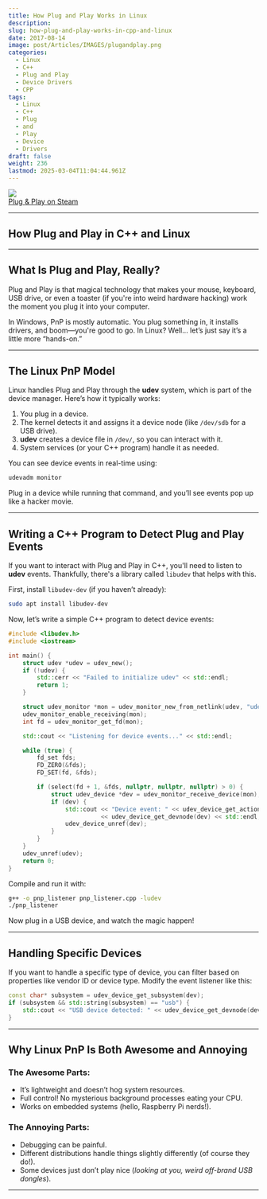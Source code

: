 ```yaml
---
title: How Plug and Play Works in Linux
description: 
slug: how-plug-and-play-works-in-cpp-and-linux
date: 2017-08-14
image: post/Articles/IMAGES/plugandplay.png
categories:
  - Linux
  - C++
  - Plug and Play
  - Device Drivers
  - CPP
tags:
  - Linux
  - C++
  - Plug
  - and
  - Play
  - Device
  - Drivers
draft: false
weight: 236
lastmod: 2025-03-04T11:04:44.961Z
---
```

![](/post/Articles/IMAGES/plugnplaysmall.jpg)\
[Plug & Play on Steam](https://store.steampowered.com/app/353560/Plug__Play/)

***

## How Plug and Play  in C++ and Linux

<!--
So, you want to understand Plug and Play (PnP) in Linux with C++? First of all, congratulations! You have chosen the path of pain, but also the path of ultimate power. Linux doesn’t hold your hand like Windows. Instead, it tosses you a kernel and says, "Figure it out, nerd." 

But fear not! I’m here to help you navigate the treacherous waters of Linux device detection and handling. Grab some coffee (or something stronger), and let’s dive in!
-->

***

## What Is Plug and Play, Really?

Plug and Play is that magical technology that makes your mouse, keyboard, USB drive, or even a toaster (if you're into weird hardware hacking) work the moment you plug it into your computer.

In Windows, PnP is mostly automatic. You plug something in, it installs drivers, and boom—you're good to go. In Linux? Well… let’s just say it’s a little more “hands-on.”

***

## The Linux PnP Model

Linux handles Plug and Play through the **udev** system, which is part of the device manager. Here’s how it typically works:

1. You plug in a device.
2. The kernel detects it and assigns it a device node (like `/dev/sdb` for a USB drive).
3. **udev** creates a device file in `/dev/`, so you can interact with it.
4. System services (or your C++ program) handle it as needed.

You can see device events in real-time using:

```bash
udevadm monitor
```

Plug in a device while running that command, and you’ll see events pop up like a hacker movie.

***

## Writing a C++ Program to Detect Plug and Play Events

If you want to interact with Plug and Play in C++, you'll need to listen to **udev** events. Thankfully, there's a library called `libudev` that helps with this.

First, install `libudev-dev` (if you haven’t already):

```bash
sudo apt install libudev-dev
```

Now, let’s write a simple C++ program to detect device events:

```cpp
#include <libudev.h>
#include <iostream>

int main() {
    struct udev *udev = udev_new();
    if (!udev) {
        std::cerr << "Failed to initialize udev" << std::endl;
        return 1;
    }

    struct udev_monitor *mon = udev_monitor_new_from_netlink(udev, "udev");
    udev_monitor_enable_receiving(mon);
    int fd = udev_monitor_get_fd(mon);

    std::cout << "Listening for device events..." << std::endl;

    while (true) {
        fd_set fds;
        FD_ZERO(&fds);
        FD_SET(fd, &fds);

        if (select(fd + 1, &fds, nullptr, nullptr, nullptr) > 0) {
            struct udev_device *dev = udev_monitor_receive_device(mon);
            if (dev) {
                std::cout << "Device event: " << udev_device_get_action(dev) << " - "
                          << udev_device_get_devnode(dev) << std::endl;
                udev_device_unref(dev);
            }
        }
    }
    udev_unref(udev);
    return 0;
}
```

Compile and run it with:

```bash
g++ -o pnp_listener pnp_listener.cpp -ludev
./pnp_listener
```

Now plug in a USB device, and watch the magic happen!

***

## Handling Specific Devices

If you want to handle a specific type of device, you can filter based on properties like vendor ID or device type. Modify the event listener like this:

```cpp
const char* subsystem = udev_device_get_subsystem(dev);
if (subsystem && std::string(subsystem) == "usb") {
    std::cout << "USB device detected: " << udev_device_get_devnode(dev) << std::endl;
}
```

***

## Why Linux PnP Is Both Awesome and Annoying

### The Awesome Parts:

* It’s lightweight and doesn’t hog system resources.
* Full control! No mysterious background processes eating your CPU.
* Works on embedded systems (hello, Raspberry Pi nerds!).

### The Annoying Parts:

* Debugging can be painful.
* Different distributions handle things slightly differently (of course they do!).
* Some devices just don’t play nice (*looking at you, weird off-brand USB dongles*).

***

<!-- 
## Wrapping Up

Plug and Play in Linux with C++ isn’t the easiest thing in the world, but once you get the hang of **udev**, it’s actually pretty fun. You get full control over how devices are detected and managed, and it’s a great way to learn more about Linux internals.

Now go forth and write some epic C++ programs that handle devices like a boss! Just don’t blame me when you accidentally delete your `/dev/sda`.

---

## Key Ideas

| Concept                   | Summary                                      |
|---------------------------|----------------------------------------------|
| Plug and Play (PnP)       | Auto-detection of devices in an OS          |
| Linux PnP                 | Uses `udev` to manage device nodes          |
| `libudev` in C++          | Library to listen for device events         |
| Device detection in C++   | Uses `udev_monitor` to track plug events    |
| Debugging udev events     | Use `udevadm monitor` to see real-time logs |
| Pros & Cons of Linux PnP  | Full control, but more complex than Windows |

---

And there you have it! Now you’re ready to write your own Linux Plug and Play applications in C++ without pulling out *too* much hair. 🚀

-->
